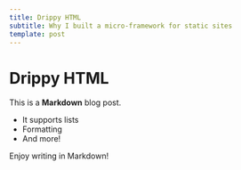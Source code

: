 ```yaml
---
title: Drippy HTML
subtitle: Why I built a micro-framework for static sites
template: post
---
```


# Drippy HTML

This is a **Markdown** blog post.

- It supports lists
- Formatting
- And more!

Enjoy writing in Markdown!
